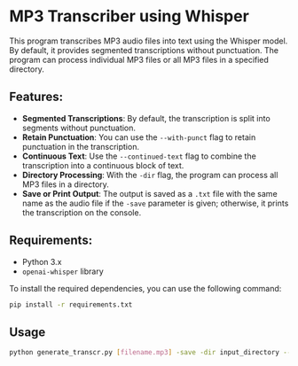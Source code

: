 # MP3 Transcriber using Whisper

This program transcribes MP3 audio files into text using the Whisper model. By default, it provides segmented transcriptions without punctuation. The program can process individual MP3 files or all MP3 files in a specified directory.

## Features:
- **Segmented Transcriptions**: By default, the transcription is split into segments without punctuation.
- **Retain Punctuation**: You can use the `--with-punct` flag to retain punctuation in the transcription.
- **Continuous Text**: Use the `--continued-text` flag to combine the transcription into a continuous block of text.
- **Directory Processing**: With the `-dir` flag, the program can process all MP3 files in a directory.
- **Save or Print Output**: The output is saved as a `.txt` file with the same name as the audio file if the `-save` parameter is given; otherwise, it prints the transcription on the console.

## Requirements:
- Python 3.x
- `openai-whisper` library

To install the required dependencies, you can use the following command:

```bash
pip install -r requirements.txt
```
## Usage
```bash
python generate_transcr.py [filename.mp3] -save -dir input_directory --with-punct --continued-text 
```

